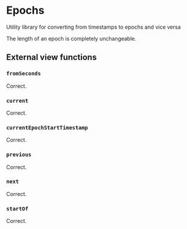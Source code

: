 # Epochs

Utility library for converting from timestamps to epochs and vice versa


The length of an epoch is completely unchangeable. 

## External view functions

### `fromSeconds`

Correct.

### `current`

Correct.
### `currentEpochStartTimestamp`

Correct.

### `previous`

Correct.

### `next`

Correct.

### `startOf`

Correct.